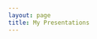 ```yaml
---
layout: page
title: My Presentations
---
```


<div id="home">

<script async class="speakerdeck-embed" data-id="3d6bfe234adc4b45813feef5ff3ddc26" data-ratio="1.33333333333333" src="//speakerdeck.com/assets/embed.js"></script>
<br><br>

<script async class="speakerdeck-embed" data-id="d0011962cddb4bb6accffab4db2fb52b" data-ratio="1.33333333333333" src="//speakerdeck.com/assets/embed.js"></script>

<br><br>

<script async class="speakerdeck-embed" data-id="f415fa60c8e54f8a8e3aba4e8249be3b" data-ratio="1.33333333333333" src="//speakerdeck.com/assets/embed.js"></script>

<br><br>

<script async class="speakerdeck-embed" data-id="d95d6e904dcc4b9082c788e294027738" data-ratio="1.33333333333333" src="//speakerdeck.com/assets/embed.js"></script>

<br><br>


</div>
